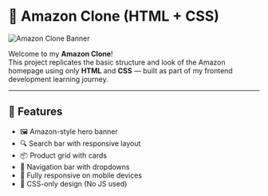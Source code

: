 # 🛒 Amazon Clone (HTML + CSS)

![Amazon Clone Banner](https://upload.wikimedia.org/wikipedia/commons/a/a9/Amazon_logo.svg)

Welcome to my **Amazon Clone**!  
This project replicates the basic structure and look of the Amazon homepage using only **HTML** and **CSS** — built as part of my frontend development learning journey.

---

## 🎯 Features

- 🖼️ Amazon-style hero banner
- 🔍 Search bar with responsive layout
- 📦 Product grid with cards
- 🔗 Navigation bar with dropdowns
- 📱 Fully responsive on mobile devices
- 🎨 CSS-only design (No JS used)




